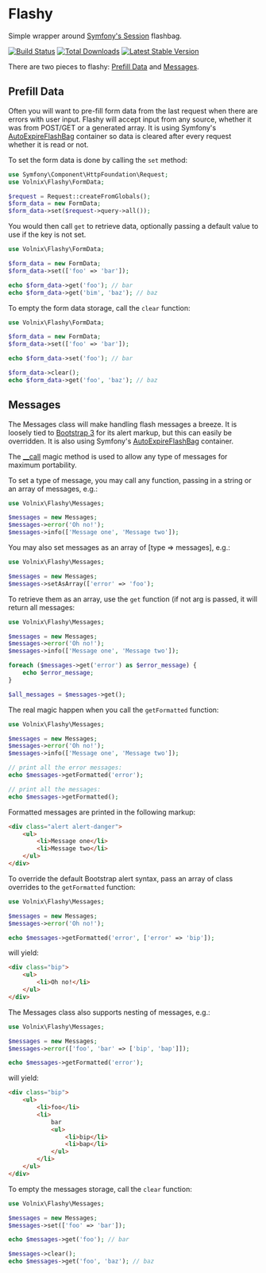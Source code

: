 # Flashy

Simple wrapper around [Symfony's Session](http://symfony.com/doc/current/components/http_foundation/sessions.html) flashbag.

[![Build Status](https://travis-ci.org/volnix/flashy.png?branch=master)](https://travis-ci.org/volnix/flashy) [![Total Downloads](https://poser.pugx.org/volnix/flashy/downloads.png)](https://packagist.org/packages/volnix/flashy) [![Latest Stable Version](https://poser.pugx.org/volnix/flashy/v/stable.png)](https://packagist.org/packages/volnix/flashy)

There are two pieces to flashy: [Prefill Data](#prefill) and [Messages](#messages).

## <a name="prefill"></a>Prefill Data

Often you will want to pre-fill form data from the last request when there are errors with user input.  Flashy will accept input from any source, whether it was from POST/GET or a generated array.  It is using Symfony's [AutoExpireFlashBag](http://api.symfony.com/2.4/Symfony/Component/HttpFoundation/Session/Flash/AutoExpireFlashBag.html) container so data is cleared after every request whether it is read or not.

To set the form data is done by calling the `set` method:

```php
use Symfony\Component\HttpFoundation\Request;
use Volnix\Flashy\FormData;

$request = Request::createFromGlobals();
$form_data = new FormData;
$form_data->set($request->query->all());
```

You would then call `get` to retrieve data, optionally passing a default value to use if the key is not set.

```php
use Volnix\Flashy\FormData;

$form_data = new FormData;
$form_data->set(['foo' => 'bar']);

echo $form_data->get('foo'); // bar
echo $form_data->get('bim', 'baz'); // baz
```

To empty the form data storage, call the `clear` function:

```php
use Volnix\Flashy\FormData;

$form_data = new FormData;
$form_data->set(['foo' => 'bar']);

echo $form_data->set('foo'); // bar

$form_data->clear();
echo $form_data->get('foo', 'baz'); // baz
```

## <a name="messages"></a>Messages

The Messages class will make handling flash messages a breeze.  It is loosely tied to [Bootstrap 3](http://getbootstrap.com/) for its alert markup, but this can easily be overridden.  It is also using Symfony's [AutoExpireFlashBag](http://api.symfony.com/2.4/Symfony/Component/HttpFoundation/Session/Flash/AutoExpireFlashBag.html) container.

The [__call](http://www.php.net/manual/en/language.oop5.overloading.php#object.call) magic method is used to allow any type of messages for maximum portability.

To set a type of message, you may call any function, passing in a string or an array of messages, e.g.:

```php
use Volnix\Flashy\Messages;

$messages = new Messages;
$messages->error('Oh no!');
$messages->info(['Message one', 'Message two']);
```

You may also set messages as an array of [type => messages], e.g.:

```php
use Volnix\Flashy\Messages;

$messages = new Messages;
$messages->setAsArray(['error' => 'foo');
```

To retrieve them as an array, use the `get` function (if not arg is passed, it will return all messages:

```php
use Volnix\Flashy\Messages;

$messages = new Messages;
$messages->error('Oh no!');
$messages->info(['Message one', 'Message two']);

foreach ($messages->get('error') as $error_message) {
	echo $error_message;
}

$all_messages = $messages->get();
```

The real magic happen when you call the `getFormatted` function:

```php
use Volnix\Flashy\Messages;

$messages = new Messages;
$messages->error('Oh no!');
$messages->info(['Message one', 'Message two']);

// print all the error messages:
echo $messages->getFormatted('error');

// print all the messages:
echo $messages->getFormatted();
```

Formatted messages are printed in the following markup:

```html
<div class="alert alert-danger">
	<ul>
		<li>Message one</li>
		<li>Message two</li>
	</ul>
</div>
```

To override the default Bootstrap alert syntax, pass an array of class overrides to the `getFormatted` function:
```php
use Volnix\Flashy\Messages;

$messages = new Messages;
$messages->error('Oh no!');

echo $messages->getFormatted('error', ['error' => 'bip']);
```

will yield:

```html
<div class="bip">
	<ul>
		<li>Oh no!</li>
	</ul>
</div>
```

The Messages class also supports nesting of messages, e.g.:

```php
use Volnix\Flashy\Messages;

$messages = new Messages;
$messages->error(['foo', 'bar' => ['bip', 'bap']]);

echo $messages->getFormatted('error');
```

will yield:
```html
<div class="bip">
	<ul>
		<li>foo</li>
		<li>
			bar
			<ul>
				<li>bip</li>
				<li>bap</li>
			</ul>
		</li>
	</ul>
</div>
```

To empty the messages storage, call the `clear` function:

```php
use Volnix\Flashy\Messages;

$messages = new Messages;
$messages->set(['foo' => 'bar']);

echo $messages->get('foo'); // bar

$messages->clear();
echo $messages->get('foo', 'baz'); // baz
```